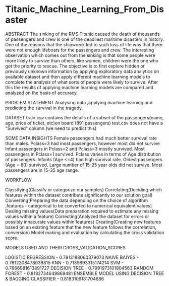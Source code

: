 # Titanic_Machine_Learning_From_Disaster

ABSTRACT The sinking of the RMS Titanic caused the death of thousands of passengers and crew is one of the deadliest maritime disasters in history. One of the reasons that the shipwreck led to such loss of life was that there were not enough lifeboats for the passengers and crew. The interesting observation which comes out from the sinking is that some people were more likely to survive than others, like women, children were the one who got the priority to rescue. The objective is to first explore hidden or previously unknown information by applying exploratory data analytics on available dataset and then apply different machine learning models to complete the analysis of what sorts of people were likely to survive. After this the results of applying machine learning models are compared and analyzed on the basis of accuracy.


PROBLEM STATEMENT 
Analysing data ,applying machine learning and predicting the survival in the tragedy.


DATASET
train.csv contains the details of a subset of the passengers(name, age, price of ticket, etc)on board (891 passengers) test.csv does not have a "Survived" column (we need to predict this)


SOME DATA INSIGHTS
Female passengers had much better survival rate than males. 
Pclass=3 had most passengers, however most did not survive Infant passengers in Pclass=2 and Pclass=3 mostly survived.
Most passengers in Pclass=1 survived. 
Pclass varies in terms of Age distribution of passengers. 
Infants (Age <=4) had high survival rate. 
Oldest passengers (Age = 80) survived. 
Large number of 15-25 year olds did not survive. 
Most passengers are in 15-35 age range.


WORKFLOW

Classifying(Classify or categorize our samples)
Correlating(Deciding which features within the dataset contribute significantly to our solution goal) 
Converting(Preparing the data depending on the choice of algorithm ,features - categorical to be converted to numerical equivalent values)
Dealing missing values(Data preparation required to estimate any missing values within a feature)
Correcting(Analyzed the dataset for errors or possibly innacurate values within features)
Creating(Creating new features based on an existing feature that the new feature follows the correlation, conversion)
Model making and evaluation by calculating the cross validation score.


MODELS USED AND THEIR CROSS_VALIDATION_SCORES

LOGISTIC REGRESSION - 0.7913188060379073 
NAIVE BAIYES - 0.7812308478038815 
KNN - 0.7139893315174214 
SVM - 0.7866981613891727 
DECISION TREE - 0.7991973101804563 
RANDOM FOREST - 0.8182734649869481 
ENSEMBLE MODEL USING DECISION TREE & BAGGING CLASSIFIER - 0.8183109181704686
